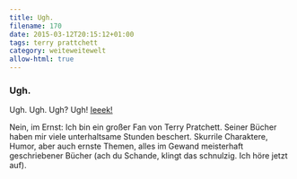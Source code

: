 ```yaml
---
title: Ugh.
filename: 170
date: 2015-03-12T20:15:12+01:00
tags: terry prattchett
category: weiteweitewelt
allow-html: true
---
```

### Ugh.
<p>Ugh. Ugh. Ugh? Ugh! <a href="http://www.heise.de/newsticker/meldung/The-End-Terry-Pratchett-ist-tot-2574017.html">Ieeek!</a></p>
<p>Nein, im Ernst: Ich bin ein großer Fan von Terry Pratchett. Seiner Bücher haben mir viele unterhaltsame Stunden beschert. Skurrile Charaktere, Humor, aber auch ernste Themen, alles im Gewand meisterhaft geschriebener Bücher (ach du Schande, klingt das schnulzig. Ich höre jetzt auf).</p>
